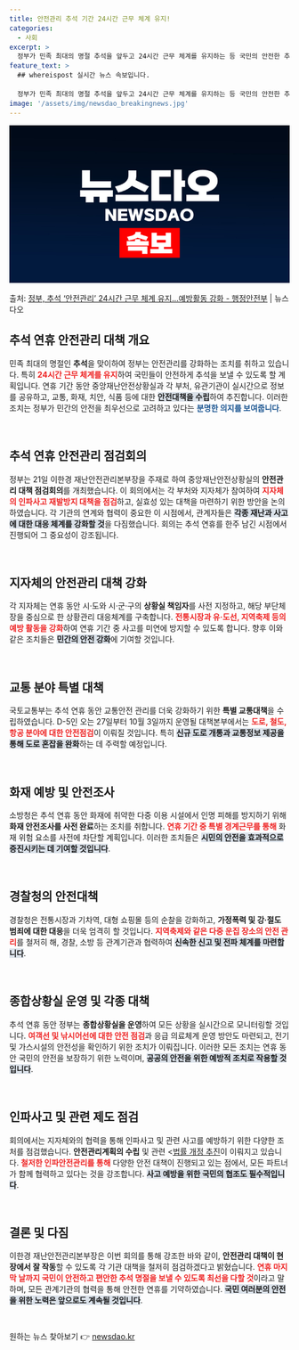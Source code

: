 ```yaml
---
title: 안전관리 추석 기간 24시간 근무 체계 유지!
categories:
  - 사회
excerpt: >
  정부가 민족 최대의 명절 추석을 앞두고 24시간 근무 체계를 유지하는 등 국민의 안전한 추석을 위한 안전관리…
feature_text: >
  ## whereispost 실시간 뉴스 속보입니다.

  정부가 민족 최대의 명절 추석을 앞두고 24시간 근무 체계를 유지하는 등 국민의 안전한 추석을 위한 안전관리…
image: '/assets/img/newsdao_breakingnews.jpg'
---
```


![뉴스다오 속보](/assets/img/newsdao_breakingnews.jpg)

<p>출처: <a href="https://newsdao.kr/2027" rel="dofollow">정부, 추석 ‘안전관리’ 24시간 근무 체계 유지…예방활동 강화 - 행정안전부</a> | 뉴스다오</p>

<h2 data-ke-size="size26">추석 연휴 안전관리 대책 개요</h2>

<p data-ke-size="size16">민족 최대의 명절인 <b>추석</b>을 맞이하여 정부는 안전관리를 강화하는 조치를 취하고 있습니다. 특히 <b><span style="color: #ee2323;">24시간 근무 체계를 유지</span></b>하여 국민들이 안전하게 추석을 보낼 수 있도록 할 계획입니다. 연휴 기간 동안 중앙재난안전상황실과 각 부처, 유관기관이 실시간으로 정보를 공유하고, 교통, 화재, 치안, 식품 등에 대한 <b><span style="background-color: #21538527;">안전대책을 수립</span></b>하여 추진합니다. 이러한 조치는 정부가 민간의 안전을 최우선으로 고려하고 있다는 <b><span style="color: #1a5490;">분명한 의지를 보여줍니다</span></b>.</p>

<p data-ke-size="size16">&nbsp;</p>

<h2 data-ke-size="size26">추석 연휴 안전관리 점검회의</h2>

<p data-ke-size="size16">정부는 21일 이한경 재난안전관리본부장을 주재로 하여 중앙재난안전상황실의 <b>안전관리 대책 점검회의</b>를 개최했습니다. 이 회의에서는 각 부처와 지자체가 참여하여 <b><span style="color: #ee2323;">지자체의 인파사고 재발방지 대책을 점검</span></b>하고, 실효성 있는 대책을 마련하기 위한 방안을 논의하였습니다. 각 기관의 연계와 협력이 중요한 이 시점에서, 관계자들은 <b><span style="background-color: #21538527;">각종 재난과 사고에 대한 대응 체계를 강화할 것</span></b>을 다짐했습니다. 회의는 추석 연휴를 한주 남긴 시점에서 진행되어 그 중요성이 강조됩니다.</p>

<p data-ke-size="size16">&nbsp;</p>

<h2 data-ke-size="size26">지자체의 안전관리 대책 강화</h2>

<p data-ke-size="size16">각 지자체는 연휴 동안 시·도와 시·군·구의 <b>상황실 책임자</b>를 사전 지정하고, 해당 부단체장을 중심으로 한 상황관리 대응체계를 구축합니다. <b><span style="color: #ee2323;">전통시장과 유·도선, 지역축제 등의 예방 활동을 강화</span></b>하여 연휴 기간 중 사고를 미연에 방지할 수 있도록 합니다. 향후 이와 같은 조치들은 <b><span style="background-color: #21538527;">민간의 안전 강화</span></b>에 기여할 것입니다.</p>

<p data-ke-size="size16">&nbsp;</p>

<h2 data-ke-size="size26">교통 분야 특별 대책</h2>

<p data-ke-size="size16">국토교통부는 추석 연휴 동안 교통안전 관리를 더욱 강화하기 위한 <b>특별 교통대책</b>을 수립하였습니다. D-5인 오는 27일부터 10월 3일까지 운영될 대책본부에서는 <b><span style="color: #ee2323;">도로, 철도, 항공 분야에 대한 안전점검</span></b>이 이뤄질 것입니다. 특히 <b><span style="background-color: #21538527;">신규 도로 개통과 교통정보 제공을 통해 도로 혼잡을 완화</span></b>하는 데 주력할 예정입니다.</p>

<p data-ke-size="size16">&nbsp;</p>

<h2 data-ke-size="size26">화재 예방 및 안전조사</h2>

<p data-ke-size="size16">소방청은 추석 연휴 동안 화재에 취약한 다중 이용 시설에서 인명 피해를 방지하기 위해 <b>화재 안전조사를 사전 완료</b>하는 조치를 취합니다. <b><span style="color: #ee2323;">연휴 기간 중 특별 경계근무를 통해</span></b> 화재 위험 요소를 사전에 차단할 계획입니다. 이러한 조치들은 <b><span style="background-color: #21538527;">시민의 안전을 효과적으로 증진시키는 데 기여할 것입니다</span></b>.</p>

<p data-ke-size="size16">&nbsp;</p>

<h2 data-ke-size="size26">경찰청의 안전대책</h2>

<p data-ke-size="size16">경찰청은 전통시장과 기차역, 대형 쇼핑몰 등의 순찰을 강화하고, <b>가정폭력 및 강·절도 범죄에 대한 대응</b>을 더욱 엄격히 할 것입니다. <b><span style="color: #ee2323;">지역축제와 같은 다중 운집 장소의 안전 관리</span></b>를 철저히 해, 경찰, 소방 등 관계기관과 협력하여 <b><span style="background-color: #21538527;">신속한 신고 및 전파 체계를 마련합니다</span></b>.</p>

<p data-ke-size="size16">&nbsp;</p>

<h2 data-ke-size="size26">종합상황실 운영 및 각종 대책</h2>

<p data-ke-size="size16">추석 연휴 동안 정부는 <b>종합상황실을 운영</b>하여 모든 상황을 실시간으로 모니터링할 것입니다. <b><span style="color: #ee2323;">여객선 및 낚시어선에 대한 안전 점검</span></b>과 응급 의료체계 운영 방안도 마련되고, 전기 및 가스시설의 안전성을 확인하기 위한 조치가 이뤄집니다. 이러한 모든 조치는 연휴 동안 국민의 안전을 보장하기 위한 노력이며, <b><span style="background-color: #21538527;">공공의 안전을 위한 예방적 조치로 작용할 것입니다</span></b>.</p>

<p data-ke-size="size16">&nbsp;</p>

<h2 data-ke-size="size26">인파사고 및 관련 제도 점검</h2>

<p data-ke-size="size16">회의에서는 지자체와의 협력을 통해 인파사고 및 관련 사고를 예방하기 위한 다양한 조처를 점검했습니다. <b>안전관리계획의 수립</b> 및 관련 <<a href="https://newsdao.kr/2027">법률 개정 추진</a>이 이뤄지고 있습니다. <b><span style="color: #ee2323;">철저한 인파안전관리를 통해</span></b> 다양한 안전 대책이 진행되고 있는 점에서, 모든 파트너가 함께 협력하고 있다는 것을 강조합니다. <b><span style="background-color: #21538527;">사고 예방을 위한 국민의 협조도 필수적입니다</span></b>.</p>

<p data-ke-size="size16">&nbsp;</p>

<h2 data-ke-size="size26">결론 및 다짐</h2>

<p data-ke-size="size16">이한경 재난안전관리본부장은 이번 회의를 통해 강조한 바와 같이, <b>안전관리 대책이 현장에서 잘 작동</b>할 수 있도록 각 기관 대책을 철저히 점검하겠다고 밝혔습니다. <b><span style="color: #ee2323;">연휴 마지막 날까지 국민이 안전하고 편안한 추석 명절을 보낼 수 있도록 최선을 다할 것</span></b>이라고 말하며, 모든 관계기관의 협력을 통해 안전한 연휴를 기약하였습니다. <b><span style="background-color: #21538527;">국민 여러분의 안전을 위한 노력은 앞으로도 계속될 것입니다</span></b>.</p>

<p data-ke-size="size16">&nbsp;</p> 

원하는 뉴스 찾아보기 👉 <a href="https://newsdao.kr" rel="dofollow">newsdao.kr</a>



